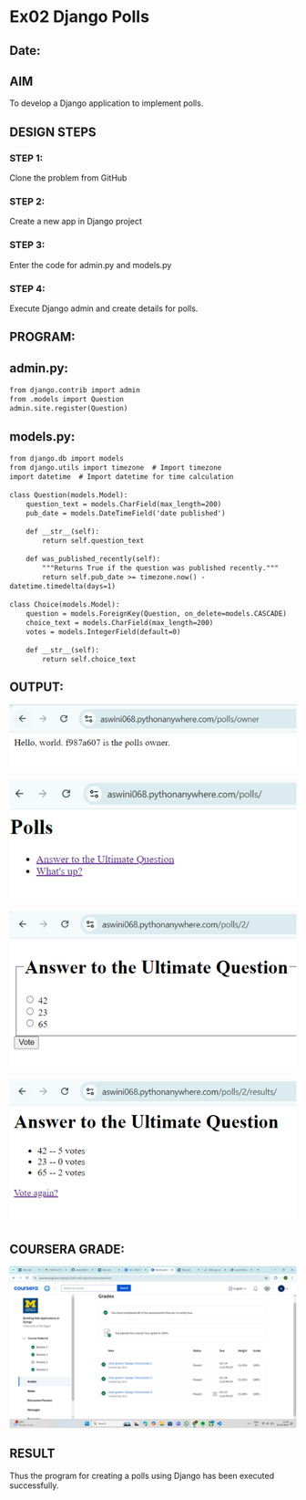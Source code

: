 # Ex02 Django Polls
## Date: 

## AIM
To develop a Django application to implement polls.


## DESIGN STEPS

### STEP 1:
Clone the problem from GitHub

### STEP 2:
Create a new app in Django project

### STEP 3:
Enter the code for admin.py and models.py

### STEP 4:
Execute Django admin and create details for polls.

## PROGRAM:

## admin.py:
```
from django.contrib import admin
from .models import Question
admin.site.register(Question)

```
## models.py:
```
from django.db import models
from django.utils import timezone  # Import timezone
import datetime  # Import datetime for time calculation
 
class Question(models.Model):
    question_text = models.CharField(max_length=200)
    pub_date = models.DateTimeField('date published')

    def __str__(self):
        return self.question_text

    def was_published_recently(self):
        """Returns True if the question was published recently."""
        return self.pub_date >= timezone.now() - datetime.timedelta(days=1)
  
class Choice(models.Model):
    question = models.ForeignKey(Question, on_delete=models.CASCADE)
    choice_text = models.CharField(max_length=200)
    votes = models.IntegerField(default=0)
  
    def __str__(self):
        return self.choice_text
```

## OUTPUT:
![alt text](image.png)

![alt text](image-1.png)

![alt text](image-2.png)

![alt text](image-3.png)

## COURSERA GRADE:


![alt text](<Screenshot (168).png>)


## RESULT
Thus the program for creating a polls using Django has been executed successfully.
